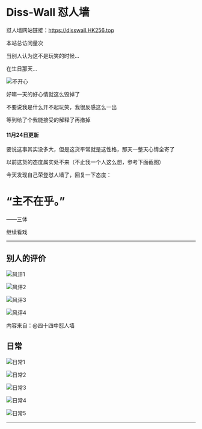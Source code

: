 # Diss-Wall 怼人墙

怼人墙网站链接：https://disswall.HK256.top

<script async src="//busuanzi.ibruce.info/busuanzi/2.3/busuanzi.pure.mini.js"></script>
<span id="busuanzi_container_site_pv">本站总访问量<span id="busuanzi_value_site_pv"></span>次</span>

当别人认为这不是玩笑的时候…

在生日那天…

![不开心](bad.jpg)

好嘛一天的好心情就这么毁掉了

不要说我是什么开不起玩笑，我很反感这么一出

等到给了个我能接受的解释了再撤掉

#### 11月24日更新

要说这事其实没多大，但是这货平常就是这性格，那天一整天心情全寄了

以前这货的态度属实处不来（不止我一个人这么想，参考下面截图）

今天发现自己荣登怼人墙了，回复一下态度：

# “主不在乎。”

——三体

继续看戏

---
## 别人的评价

![风评1](风评1.jpeg)

![风评2](风评2.jpeg)

![风评3](风评3.jpeg)

![风评4](风评4.jpeg)

内容来自：@四十四中怼人墙

## 日常

![日常1](日常1.jpg)

![日常2](日常2.jpg)

![日常3](日常3.jpg)

![日常4](日常4.jpg)

![日常5](日常5.jpg)

---



